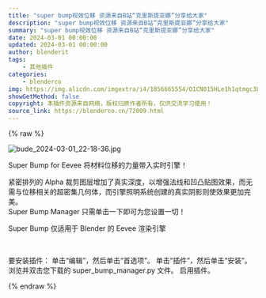 ```yaml
---
title: "super bump视效位移 资源来自B站“克里斯提亚娜”分享给大家"
description: "super bump视效位移 资源来自B站“克里斯提亚娜”分享给大家"
summary: "super bump视效位移 资源来自B站“克里斯提亚娜”分享给大家"
date: 2024-03-01 00:00:00
updated: 2024-03-01 00:00:00
author: blenderit
tags: 
    - 其他插件
categories:
    - blenderco
img: https://img.alicdn.com/imgextra/i4/1856665554/O1CN015HLe1h1qtmgc3LcKj_!!1856665554.jpg
showGetMethod: false
copyright: 本插件资源来自网络，版权归原作者所有，仅供交流学习使用！
source_link: https://blenderco.cn/72009.html
---
```


{% raw %}
<p><img src="https://img.alicdn.com/imgextra/i2/1856665554/O1CN01fc74bg1qtmg6VWW3W_!!1856665554.jpg" alt="bude_2024-03-01_22-18-36.jpg"></p><p>Super Bump for Eevee 将材料位移的力量带入实时引擎！</p><p>紧密排列的 Alpha 裁剪图层增加了真实深度，以增强法线和凹凸贴图效果，而无需与位移相关的超密集几何体，而引擎照明系统创建的真实阴影则使效果更加完美。<br>
Super Bump Manager 只需单击一下即可为您设置一切！</p><p>Super Bump 仅适用于 Blender 的 Eevee 渲染引擎</p><p> </p><p>要安装插件： 单击“编辑”，然后单击“首选项”。 单击“插件”，然后单击“安装”。 浏览并双击您下载的 super_bump_manager.py 文件。 启用插件。</p>
<div style="display: none">blenderco</div>
{% endraw %}